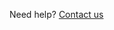 <div class="govuk-inset-text blue-inset">

Need help? [Contact us](https://www.gov.uk/contact-ukvi-inside-outside-uk)
    
</div>
